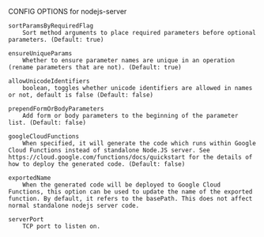 
CONFIG OPTIONS for nodejs-server

	sortParamsByRequiredFlag
	    Sort method arguments to place required parameters before optional parameters. (Default: true)

	ensureUniqueParams
	    Whether to ensure parameter names are unique in an operation (rename parameters that are not). (Default: true)

	allowUnicodeIdentifiers
	    boolean, toggles whether unicode identifiers are allowed in names or not, default is false (Default: false)

	prependFormOrBodyParameters
	    Add form or body parameters to the beginning of the parameter list. (Default: false)

	googleCloudFunctions
	    When specified, it will generate the code which runs within Google Cloud Functions instead of standalone Node.JS server. See https://cloud.google.com/functions/docs/quickstart for the details of how to deploy the generated code. (Default: false)

	exportedName
	    When the generated code will be deployed to Google Cloud Functions, this option can be used to update the name of the exported function. By default, it refers to the basePath. This does not affect normal standalone nodejs server code.

	serverPort
	    TCP port to listen on.


